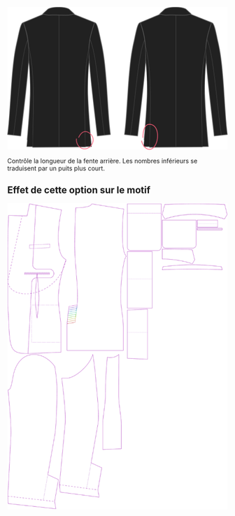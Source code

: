 
![Longueur de la fente arrière](backventlength.svg)

Contrôle la longueur de la fente arrière. Les nombres inférieurs se traduisent par un puits plus court.



## Effet de cette option sur le motif
![Cette image montre l'effet de cette option en superposant plusieurs variantes qui ont une valeur différente pour cette option](jaeger_backventlength_sample.svg "Effet de cette option sur le motif")